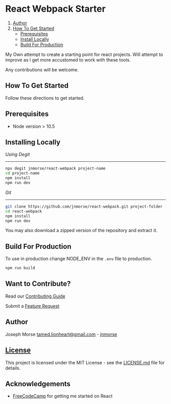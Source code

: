 # React Webpack Starter

1. [Author](#author)
2. [How To Get Started](#how-to-get-started)
    - [Prerequisites](#prerequisites)
    - [Install Locally](#install-locally)
    - [Build For Production](#build-for-production)

My Own attempt to create a starting point for react projects.  Will attempt to
improve as I get more accustomed to work with these tools.

Any contributions will be welcome.

## How To Get Started

Follow these directions to get started.

## Prerequisites

- Node version > 10.5

## Installing Locally

*Using Degit*
___

```sh
npx degit jnmorse/react-webpack project-name
cd project-name
npm install
npm run dev
```

*Git*
___

```sh
git clone https://github.com/jnmorse/react-webpack.git project-folder --depth 1
cd react-webpack
npm install
npm run dev
```

You may also download a zipped version of the repository and extract it.

## Build For Production

To use in production change NODE_ENV in the `.env` file to production.

```sh
npm run build
```

## Want to Contribute?

Read our [Contributing Guide](.github/CONTRIBUTING.md)

Submit a [Feature Request](https://github.com/jnmorse/react-webpack/issues/new?template=feature_request.md)

## Author

Joseph Morse <tamed.lionheart@gmail.com> - [jnmorse](https://github.com/jnmorse)

## [License](LICENSE.md)

This project is licensed under the MIT License - see the [LICENSE.md](LICENSE.md) file for details.

## Acknowledgements

* [FreeCodeCamp](https://freecodecamp.org/) for getting me started on React
